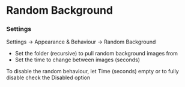 # Random Background

### Settings

Settings -> Appearance & Behaviour -> Random Background  
- Set the folder (recursive) to pull random background images from
- Set the time to change between images (seconds)

To disable the random behaviour, let Time (seconds) empty or to fully disable check the Disabled option
